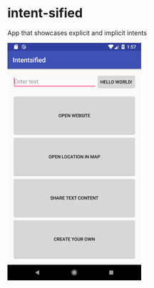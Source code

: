 # intent-sified
App that showcases explicit and implicit intents

<img src="img/screenshot.png" width="300">
